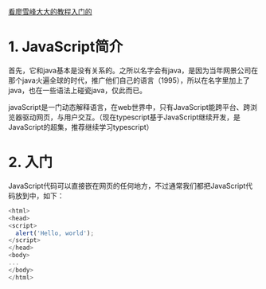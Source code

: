 [看廖雪峰大大的教程入门的](https://www.liaoxuefeng.com/wiki/1022910821149312)

# 1. JavaScript简介
首先，它和java基本是没有关系的。之所以名字会有java，是因为当年网景公司在那个java火遍全球的时代，推广他们自己的语言（1995），所以在名字里加上了java，也在一些语法上碰瓷java，仅此而已。

javaScript是一门动态解释语言，在web世界中，只有JavaScript能跨平台、跨浏览器驱动网页，与用户交互。（现在typescript基于JavaScript继续开发，是JavaScript的超集，推荐继续学习typescript）

# 2. 入门

JavaScript代码可以直接嵌在网页的任何地方，不过通常我们都把JavaScript代码放到<head>中，如下：
  ```javascript
  <html>
<head>
  <script>
    alert('Hello, world');
  </script>
</head>
<body>
  ...
</body>
</html>
  ```
  
  
